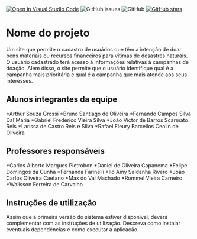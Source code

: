[![Open in Visual Studio Code](https://classroom.github.com/assets/open-in-vscode-f059dc9a6f8d3a56e377f745f24479a46679e63a5d9fe6f495e02850cd0d8118.svg)](https://classroom.github.com/online_ide?assignment_repo_id=7537100&assignment_repo_type=AssignmentRepo)
![GitHub issues](https://img.shields.io/github/issues/ICEI-PUC-Minas-PMGCC-TI/tiaw-pmg-cc-m-20221-tiaw-doacoes-grupo-1)
![GitHub](https://img.shields.io/github/license/ICEI-PUC-Minas-PMGCC-TI/tiaw-pmg-cc-m-20221-tiaw-doacoes-grupo-1)
[![GitHub stars](https://img.shields.io/github/stars/ICEI-PUC-Minas-PMGCC-TI/tiaw-pmg-cc-m-20221-tiaw-doacoes-grupo-1)](https://github.com/ICEI-PUC-Minas-PMGCC-TI/tiaw-pmg-cc-m-20221-tiaw-doacoes-grupo-1/stargazers)

# Nome do projeto

Um site que permite o cadastro de usuários que têm a intenção de doar bens materiais ou recursos financeiros para vítimas de desastres naturais. O usuário cadastrado terá acesso à informações relativas à campanhas de doação. Além disso, o site permite que o usuário identifique qual é a campanha mais prioritária e qual é a campanha que mais atende aos seus interesses.

## Alunos integrantes da equipe

*Arthur Souza Grossi
*Bruno Santiago de Oliveira
*Fernando Campos Silva Dal´Maria
*Gabriel Frederico Vieira Silva
*João Víctor de Barros Scarmato Reis
*Larissa de Castro Reis e Silva
*Rafael Fleury Barcellos Ceolin de Oliveira

## Professores responsáveis

*Carlos Alberto Marques Pietrobon
*Daniel de Oliveira Capanema
*Felipe Domingos da Cunha
*Fernanda Farinelli
*Ilo Amy Saldanha Rivero
*João Carlos Oliveira Caetano
*Max do Val Machado
*Rommel Vieira Carneiro
*Walisson Ferreira de Carvalho

## Instruções de utilização

Assim que a primeira versão do sistema estiver disponível, deverá complementar com as instruções de utilização. Descreva como instalar eventuais dependências e como executar a aplicação.
